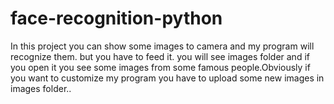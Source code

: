 # face-recognition-python
In this project you can show some images to camera and my program will recognize them. but you have to feed it. you will see images folder and if you open it you see some images from some famous people.Obviously if you want to customize my program you have to upload some new images in images folder..
